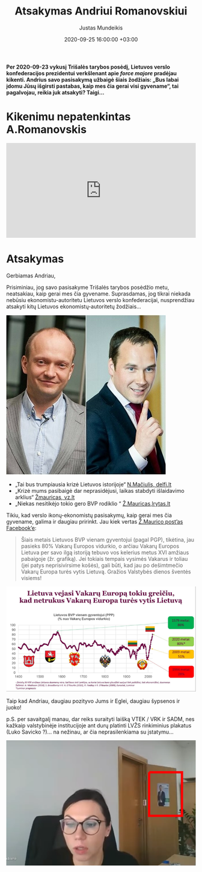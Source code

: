 ﻿---
title: Atsakymas Andriui Romanovskiui
date: 2020-09-25 16:00:00 +03:00
author: Justas Mundeikis
layout: post
comments: true
citation: true
image:  /assets/2020/09/25/TT.png
thumbnail: /assets/2020/09/25/thumb.TT.png
categories:
  - MISC
tags:
  - Trišalė taryba
---
**Per 2020-09-23 vykusį Trišalės tarybos posėdį, Lietuvos verslo konfederacijos prezidentui verkšlenant apie *force majore* pradėjau kikenti. Andrius savo pasisakymą užbaigė šiais žodžiais: „Bus labai įdomu Jūsų išgirsti pastabas, kaip mes čia gerai visi gyvename“, tai pagalvojau, reikia juk atsakyti? Taigi…**<!--more-->

# Kikenimu nepatenkintas A.Romanovskis

<div style="position: relative; overflow: hidden; padding-top: 50%;"><iframe style="position: absolute; top: 0;left: 0; width: 100%; height: 100%;border: 0;" src="https://www.youtube.com/embed/LJw6MG1DaSw " frameborder='0' scrolling='no' allowfullscreen></iframe></div>

# Atsakymas

Gerbiamas Andriau,

Prisiminiau, jog savo pasisakyme Trišalės tarybos posėdžio metu, neatsakiau, kaip gerai mes čia gyvename. Suprasdamas, jog tikrai niekada nebūsiu ekonomistu-autoritetu Lietuvos verslo konfederacijai, nusprendžiau atsakyti kitų Lietuvos ekonomistų-autoritetų žodžiais...

![](/assets/2020/09/25/mandm.jpg)

* „Tai bus trumpiausia krizė Lietuvos istorijoje“  [N.Mačiulis, delfi.lt](https://www.delfi.lt/verslas/verslas/maciulis-tai-bus-trumpiausia-krize-lietuvos-istorijoje.d?id=85116741)
* „Krizė mums pasibaigė dar neprasidėjusi, laikas stabdyti išlaidavimo arklius“ [Žmauricas, vz.lt](https://www.vz.lt/finansai-apskaita/2020/09/15/z-mauricas-krize-mums-pasibaige-dar-neprasidejusi-laikas-stabdyti-islaidavimo-arklius)
* „Niekas nesitikėjo tokio gero BVP rodiklio “ [Ž.Mauricas,lrytas.lt](https://www.lrytas.lt/verslas/rinkos-pulsas/2020/08/31/news/z-mauricas-niekas-nesitikejo-tokio-gero-bvp-rodiklio-16165577/)


Tikiu, kad verslo ikonų-ekonomistų pasisakymų, kaip gerai mes čia gyvename, galima ir daugiau pririnkt. Jau kiek vertas [Ž.Maurico post’as Facebook’e](https://www.facebook.com/zygimantas.mauricas/posts/10157626716037371):

>Šiais metais Lietuvos BVP vienam gyventojui (pagal PGP), tikėtina, jau pasieks 80% Vakarų Europos vidurkio, o arčiau Vakarų Europos Lietuva per savo ilgą istoriją tebuvo vos kelerius metus XVI amžiaus pabaigoje (žr. grafiką). Jei tokiais tempais vysimės Vakarus ir toliau (jei patys neprisivirsime košės), gali būti, kad jau po dešimtmečio Vakarų Europa turės vytis Lietuvą.
Gražios Valstybės dienos šventės visiems!

![](/assets/2020/09/25/lt.png)

Taip kad Andriau, daugiau pozityvo Jums ir Eglei, daugiau šypsenos ir juoko!

p.S. per savaitgalį manau, dar reiks suraityti laišką VTEK / VRK ir SADM, nes kažkaip valstybinėje institucijoje ant durų platinti LVŽS rinkiminius plakatus (Luko Savicko ?)... na nežinau, ar čia neprasilenkiama su įstatymu...


![](/assets/2020/09/25/radi.png)
